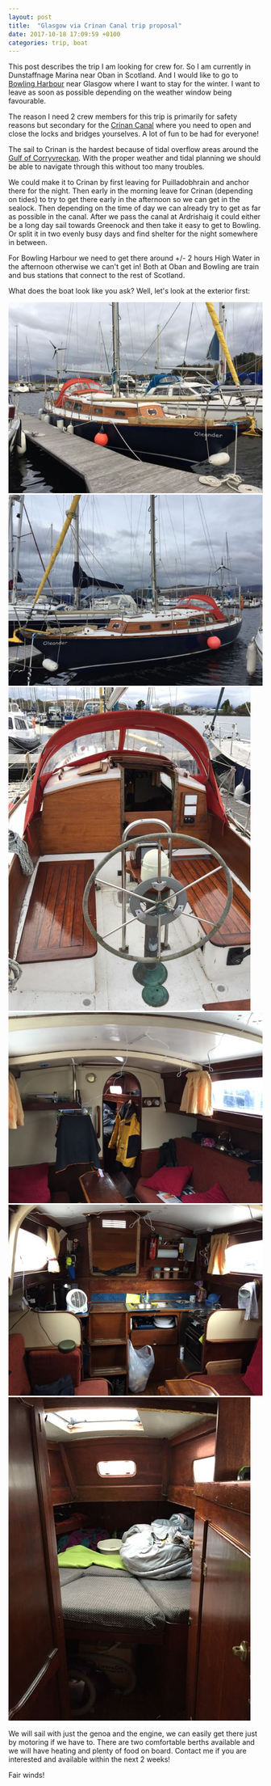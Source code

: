 ```yaml
---
layout: post
title:  "Glasgow via Crinan Canal trip proposal"
date: 2017-10-18 17:09:59 +0100
categories: trip, boat
---
```

This post describes the trip I am looking for crew for. So I am currently in Dunstaffnage Marina near Oban in Scotland. And I would like to go to [Bowling Harbour](http://www.clydewaterfront.com/clyde-heritage/bowling-harbour--old-kilpatrick/bowling-harbour) near Glasgow where I want to stay for the winter. I want to leave as soon as possible depending on the weather window being favourable.

The reason I need 2 crew members for this trip is primarily for safety reasons but secondary for the [Crinan Canal](https://www.scottishcanals.co.uk/canals/crinan-canal/) where you need to open and close the locks and bridges yourselves. A lot of fun to be had for everyone!

The sail to Crinan is the hardest because of tidal overflow areas around the [Gulf of Corryvreckan](https://en.wikipedia.org/wiki/Gulf_of_Corryvreckan). With the proper weather and tidal planning we should be able to navigate through this without too many troubles.

We could make it to Crinan by first leaving for Puilladobhrain and anchor there for the night. Then early in the morning leave for Crinan (depending on tides) to try to get there early in the afternoon so we can get in the sealock. Then depending on the time of day we can already try to get as far as possible in the canal.
After we pass the canal at Ardrishaig it could either be a long day sail towards Greenock and then take it easy to get to Bowling. Or split it in two evenly busy days and find shelter for the night somewhere in between.

For Bowling Harbour we need to get there around +/- 2 hours High Water in the afternoon otherwise we can't get in! Both at Oban and Bowling are train and bus stations that connect to the rest of Scotland.

What does the boat look like you ask? Well, let's look at the exterior first:

![starboard](/images/Oleander/Dunstaffnage/IMG_2675.jpg "Oleander starboard side")
![port](/images/Oleander/Dunstaffnage/IMG_2676.jpg "Oleander port side")
![cockpit](/images/Oleander/Dunstaffnage/IMG_2674.jpg "Oleander cockpit")
![forward inside](/images/Oleander/Dunstaffnage/IMG_2670.jpg "cabin inside looking forward")
![aft inside](/images/Oleander/Dunstaffnage/IMG_2671.jpg "cabin inside looking aft")
![vberth inside](/images/Oleander/Dunstaffnage/IMG_2672.jpg "cabin inside looking aft")

We will sail with just the genoa and the engine, we can easily get there just by motoring if we have to. There are two comfortable berths available and we will have heating and plenty of food on board.
Contact me if you are interested and available within the next 2 weeks!

Fair winds!